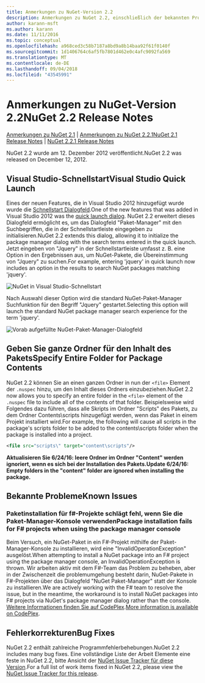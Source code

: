 ```yaml
---
title: Anmerkungen zu NuGet-Version 2.2
description: Anmerkungen zu NuGet 2.2, einschließlich der bekannten Probleme, Fehlerkorrekturen, hinzugefügter Features und DCRs.
author: karann-msft
ms.author: karann
ms.date: 11/11/2016
ms.topic: conceptual
ms.openlocfilehash: a968ced3c58b7187a8bd9a8b14baa92f61f0140f
ms.sourcegitcommit: 1d1406764c6af5fb7801d462e0c4afc9092fa569
ms.translationtype: MT
ms.contentlocale: de-DE
ms.lasthandoff: 09/04/2018
ms.locfileid: "43545991"
---
```

# <a name="nuget-22-release-notes"></a><span data-ttu-id="a3fdd-103">Anmerkungen zu NuGet-Version 2.2</span><span class="sxs-lookup"><span data-stu-id="a3fdd-103">NuGet 2.2 Release Notes</span></span>

<span data-ttu-id="a3fdd-104">[Anmerkungen zu NuGet 2.1](../release-notes/nuget-2.1.md) | [Anmerkungen zu NuGet 2.2.1](../release-notes/nuget-2.2.1.md)</span><span class="sxs-lookup"><span data-stu-id="a3fdd-104">[NuGet 2.1 Release Notes](../release-notes/nuget-2.1.md) | [NuGet 2.2.1 Release Notes](../release-notes/nuget-2.2.1.md)</span></span>

<span data-ttu-id="a3fdd-105">NuGet 2.2 wurde am 12. Dezember 2012 veröffentlicht.</span><span class="sxs-lookup"><span data-stu-id="a3fdd-105">NuGet 2.2 was released on December 12, 2012.</span></span>

## <a name="visual-studio-quick-launch"></a><span data-ttu-id="a3fdd-106">Visual Studio-Schnellstart</span><span class="sxs-lookup"><span data-stu-id="a3fdd-106">Visual Studio Quick Launch</span></span>
<span data-ttu-id="a3fdd-107">Eines der neuen Features, die in Visual Studio 2012 hinzugefügt wurde wurde die [Schnellstart Dialogfeld](/visualstudio/ide/reference/quick-launch-environment-options-dialog-box).</span><span class="sxs-lookup"><span data-stu-id="a3fdd-107">One of the new features that was added in Visual Studio 2012 was the [quick launch dialog](/visualstudio/ide/reference/quick-launch-environment-options-dialog-box).</span></span> <span data-ttu-id="a3fdd-108">NuGet 2.2 erweitert dieses Dialogfeld ermöglicht es, um das Dialogfeld "Paket-Manager" mit den Suchbegriffen, die in der Schnellstartleiste eingegeben zu initialisieren.</span><span class="sxs-lookup"><span data-stu-id="a3fdd-108">NuGet 2.2 extends this dialog, allowing it to initialize the package manager dialog with the search terms entered in the quick launch.</span></span> <span data-ttu-id="a3fdd-109">Jetzt eingeben von "Jquery" in der Schnellstartleiste umfasst z. B. eine Option in den Ergebnissen aus, um NuGet-Pakete, die Übereinstimmung von "Jquery" zu suchen.</span><span class="sxs-lookup"><span data-stu-id="a3fdd-109">For example, entering 'jquery' in quick launch now includes an option in the results to search NuGet packages matching 'jquery'.</span></span>

![NuGet in Visual Studio-Schnellstart](./media/quick-launch.png)

<span data-ttu-id="a3fdd-111">Nach Auswahl dieser Option wird die standard NuGet-Paket-Manager Suchfunktion für den Begriff "Jquery" gestartet.</span><span class="sxs-lookup"><span data-stu-id="a3fdd-111">Selecting this option will launch the standard NuGet package manager search experience for the term 'jquery'.</span></span>

![Vorab aufgefüllte NuGet-Paket-Manager-Dialogfeld](./media/pkg-mgr-search-from-quick-launch.png)

## <a name="specify-entire-folder-for-package-contents"></a><span data-ttu-id="a3fdd-113">Geben Sie ganze Ordner für den Inhalt des Pakets</span><span class="sxs-lookup"><span data-stu-id="a3fdd-113">Specify Entire Folder for Package Contents</span></span>
<span data-ttu-id="a3fdd-114">NuGet 2.2 können Sie an einen ganzen Ordner in nun der `<file>` Element der `.nuspec` hinzu, um den Inhalt dieses Ordners einzubeziehen.</span><span class="sxs-lookup"><span data-stu-id="a3fdd-114">NuGet 2.2 now allows you to specify an entire folder in the `<file>` element of the `.nuspec` file to include all of the contents of that folder.</span></span> <span data-ttu-id="a3fdd-115">Beispielsweise wird Folgendes dazu führen, dass alle Skripts im Ordner "Scripts" des Pakets, zu dem Ordner Contents\scripts hinzugefügt werden, wenn das Paket in einem Projekt installiert wird.</span><span class="sxs-lookup"><span data-stu-id="a3fdd-115">For example, the following will cause all scripts in the package's scripts folder to be added to the contents\scripts folder when the package is installed into a project.</span></span>

```xml
<file src="scripts\" target="content\scripts"/>
```

<span data-ttu-id="a3fdd-116">**Aktualisieren Sie 6/24/16: leere Ordner im Ordner "Content" werden ignoriert, wenn es sich bei der Installation des Pakets.**</span><span class="sxs-lookup"><span data-stu-id="a3fdd-116">**Update 6/24/16: Empty folders in the "content" folder are ignored when installing the package.**</span></span>

## <a name="known-issues"></a><span data-ttu-id="a3fdd-117">Bekannte Probleme</span><span class="sxs-lookup"><span data-stu-id="a3fdd-117">Known Issues</span></span>

### <a name="package-installation-fails-for-f-projects-when-using-the-package-manager-console"></a><span data-ttu-id="a3fdd-118">Paketinstallation für f#-Projekte schlägt fehl, wenn Sie die Paket-Manager-Konsole verwenden</span><span class="sxs-lookup"><span data-stu-id="a3fdd-118">Package installation fails for F# projects when using the package manager console</span></span>
<span data-ttu-id="a3fdd-119">Beim Versuch, ein NuGet-Paket in ein F#-Projekt mithilfe der Paket-Manager-Konsole zu installieren, wird eine "InvalidOperationException" ausgelöst.</span><span class="sxs-lookup"><span data-stu-id="a3fdd-119">When attempting to install a NuGet package into an F# project using the package manager console, an InvalidOperationException is thrown.</span></span> <span data-ttu-id="a3fdd-120">Wir arbeiten aktiv mit dem F#-Team das Problem zu beheben, aber in der Zwischenzeit die problemumgehung besteht darin, NuGet-Pakete in F#-Projekten über das Dialogfeld "NuGet Paket-Manager" statt der Konsole zu installieren.</span><span class="sxs-lookup"><span data-stu-id="a3fdd-120">We are actively working with the F# team to resolve the issue, but in the meantime, the workaround is to install NuGet packages into F# projects via NuGet's package manager dialog rather than the console.</span></span> <span data-ttu-id="a3fdd-121">[Weitere Informationen finden Sie auf CodePlex](http://nuget.codeplex.com/workitem/2873).</span><span class="sxs-lookup"><span data-stu-id="a3fdd-121">[More information is available on CodePlex](http://nuget.codeplex.com/workitem/2873).</span></span>


## <a name="bug-fixes"></a><span data-ttu-id="a3fdd-122">Fehlerkorrekturen</span><span class="sxs-lookup"><span data-stu-id="a3fdd-122">Bug Fixes</span></span>
<span data-ttu-id="a3fdd-123">NuGet 2.2 enthält zahlreiche Programmfehlerbehebungen.</span><span class="sxs-lookup"><span data-stu-id="a3fdd-123">NuGet 2.2 includes many bug fixes.</span></span> <span data-ttu-id="a3fdd-124">Eine vollständige Liste der Arbeit Elemente eine feste in NuGet 2.2, bitte Ansicht der [NuGet Issue Tracker für diese Version](http://nuget.codeplex.com/workitem/list/advanced?keyword=&status=Closed&type=All&priority=All&release=NuGet%202.2&assignedTo=All&component=All&sortField=LastUpdatedDate&sortDirection=Descending&page=0).</span><span class="sxs-lookup"><span data-stu-id="a3fdd-124">For a full list of work items fixed in NuGet 2.2, please view the [NuGet Issue Tracker for this release](http://nuget.codeplex.com/workitem/list/advanced?keyword=&status=Closed&type=All&priority=All&release=NuGet%202.2&assignedTo=All&component=All&sortField=LastUpdatedDate&sortDirection=Descending&page=0).</span></span>
